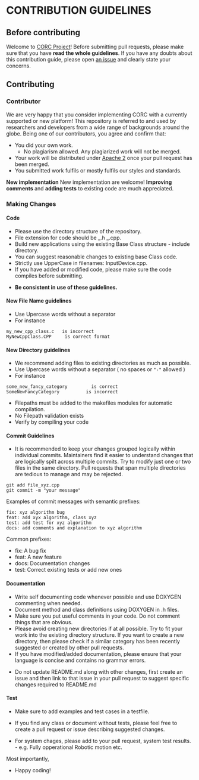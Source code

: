 # CONTRIBUTION GUIDELINES

## Before contributing

Welcome to [CORC Project](https://github.com/UniMelbHumanRoboticsLab/CANOpenRobotController)! Before submitting pull requests, please make sure that you have **read the whole guidelines**. If you have any doubts about this contribution guide, please open [an issue](https://github.com/UniMelbHumanRoboticsLab/CANOpenRobotController/issues/new/choose) and clearly state your concerns.

## Contributing

### Contributor

We are very happy that you consider implementing CORC with a currently supported or new platform! This repository is referred to and used by researchers and developers from a wide range of backgrounds around the globe. Being one of our contributors, you agree and confirm that:

- You did your own work.
  - No plagiarism allowed. Any plagiarized work will not be merged.
- Your work will be distributed under [Apache 2](License) once your pull request has been merged.
- You submitted work fulfils or mostly fulfils our styles and standards.

**New implementation** New implementation are welcome!
**Improving comments** and **adding tests** to existing code are much appreciated.

### Making Changes

#### Code

- Please use the directory structure of the repository.
- File extension for code should be _.h _.cpp.
- Build new applications using the existing Base Class structure - include directory.
- You can suggest reasonable changes to existing base Class code.
- Strictly use UpperCase in filenames: InputDevice.cpp.
- If you have added or modified code, please make sure the code compiles before submitting.
<!-- - TODO: MAKE THIS HAPPEN -> ur automated testing runs [**cpplint**](https://github.com/cpplint/cpplint) on all pull requests so please be sure that your code passes before submitting. -->
- **Be consistent in use of these guidelines.**

#### New File Name guidelines

- Use Upercase words without a separator
- For instance

```
my_new_cpp_class.c   is incorrect
MyNewCppClass.CPP     is correct format
```

#### New Directory guidelines

- We recommend adding files to existing directories as much as possible.
- Use Upercase words without a separator ( no spaces or `"-"` allowed )
- For instance

```
some_new_fancy_category         is correct
SomeNewFancyCategory          is incorrect
```

- Filepaths must be added to the makefiles modules for automatic compilation.
- No Filepath validation exists
- Verify by compiling your code

#### Commit Guidelines

- It is recommended to keep your changes grouped logically within individual commits. Maintainers find it easier to understand changes that are logically spilt across multiple commits. Try to modify just one or two files in the same directory. Pull requests that span multiple directories are tedious to manage and may be rejected.

```
git add file_xyz.cpp
git commit -m "your message"
```

Examples of commit messages with semantic prefixes:

```
fix: xyz algorithm bug
feat: add xyx algorithm, class xyz
test: add test for xyz algorithm
docs: add comments and explanation to xyz algorithm
```

Common prefixes:

- fix: A bug fix
- feat: A new feature
- docs: Documentation changes
- test: Correct existing tests or add new ones

#### Documentation

- Write self documenting code whenever possible and use DOXYGEN commenting when needed.
- Document method and class definitions using DOXYGEN in .h files.
- Make sure you put useful comments in your code. Do not comment things that are obvious.
- Please avoid creating new directories if at all possible. Try to fit your work into the existing directory structure. If you want to create a new directory, then please check if a similar category has been recently suggested or created by other pull requests.
- If you have modified/added documentation, please ensure that your language is concise and contains no grammar errors.
<!-- - Please follow the provided DOXYGEN styleguide () -->
- Do not update README.md along with other changes, first create an issue and then link to that issue in your pull request to suggest specific changes required to README.md

#### Test

- Make sure to add examples and test cases in a testfile.
- If you find any class or document without tests, please feel free to create a pull request or issue describing suggested changes.

- For system chages, please add to your pull request, system test results. - e.g. Fully opperational Robotic motion etc.
<!-- #### cpplint

To see if [**cpplint**](https://github.com/cpplint/cpplint) is already installed, do:

- `cpplint --version` # currently returns "cpplint 1.4.4"
  If cpplint is **_not_** installed then do:
- `python3 -m pip install cpplint` # If that does not work then try...
- `py -m pip install cpplint` # If that does not work then try...
- `pip install cpplint`
  Once cpplint is installed, test your file(s) with:
- `cpplint --filter=-legal my_file.cpp my_other_file.cpp` # Fix any issues and try again.

The [**clang-format**](https://clang.llvm.org/docs/ClangFormat.html) tool can fix whitespace related _cpplint_ issues.

- On Macs only: `brew install clang-format` # Only needs to be installed once.
- All platforms: `clang-format -i -style="{IndentWidth: 4}" my_file.cpp` -->

Most importantly,

- Happy coding!
